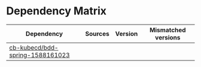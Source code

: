 # Dependency Matrix

Dependency | Sources | Version | Mismatched versions
---------- | ------- | ------- | -------------------
[cb-kubecd/bdd-spring-1588161023](https://github.com/cb-kubecd/bdd-spring-1588161023.git) |  | []() | 
